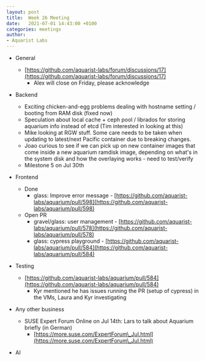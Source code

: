 ```yaml
---
layout: post
title:  Week 26 Meeting
date:   2021-07-01 14:43:00 +0100
categories: meetings
author:
- Aquarist Labs
---
```


* General
   * [https://github.com/aquarist-labs/forum/discussions/17](https://github.com/aquarist-labs/forum/discussions/17)
       * Alex will close on Friday, please acknowledge

* Backend
   * Exciting chicken-and-egg problems dealing with hostname setting / booting from RAM disk (fixed now)
   * Speculation about local cache + ceph pool / librados for storing aquarium info instead of etcd (Tim interested in looking at this)
   * Mike looking at RGW stuff. Some care needs to be taken when updating to latest/next Pacific container due to breaking changes.
   * Joao curious to see if we can pick up on new container images that come inside a new aquarium ramdisk image, depending on what's in the system disk and how the overlaying works - need to test/verify
   * Milestone 5 on Jul 30th

* Frontend
   * Done
       * glass: Improve error message - [https://github.com/aquarist-labs/aquarium/pull/598](https://github.com/aquarist-labs/aquarium/pull/598)
   * Open PR
       * gravel/glass: user management - [https://github.com/aquarist-labs/aquarium/pull/578](https://github.com/aquarist-labs/aquarium/pull/578)
       * glass: cypress playground - [https://github.com/aquarist-labs/aquarium/pull/584](https://github.com/aquarist-labs/aquarium/pull/584)

* Testing
   * [https://github.com/aquarist-labs/aquarium/pull/584](https://github.com/aquarist-labs/aquarium/pull/584)
       * Kyr mentioned he has issues running the PR (setup of cypress) in the VMs, Laura and Kyr investigating

* Any other business
   * SUSE Expert Forum Online on Jul 14th: Lars to talk about Aquarium briefly (in German)
       * [https://more.suse.com/ExpertForum\_Jul.html](https://more.suse.com/ExpertForum\_Jul.html)

* AI
